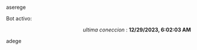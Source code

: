 aserege

<p>Bot activo: </p>
<p align="right"><i>ultima coneccion</i> : <b>12/29/2023, 6:02:03 AM</b></p>

 adege
